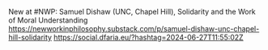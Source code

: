 New at #NWP: Samuel Dishaw (UNC, Chapel Hill), Solidarity and the Work of Moral Understanding https://newworkinphilosophy.substack.com/p/samuel-dishaw-unc-chapel-hill-solidarity https://social.dfaria.eu/?hashtag=2024-06-27T11:55:02Z